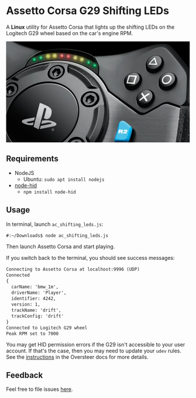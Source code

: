 # Assetto Corsa G29 Shifting LEDs

A **Linux** utility for Assetto Corsa that lights up the shifting LEDs on the Logitech G29 wheel based on the car's engine RPM.

![image of the shifting LEDs on the G29](images/shifting_leds.png?raw=true)

## Requirements
- NodeJS
  - Ubuntu: `sudo apt install nodejs`
- [node-hid](https://github.com/node-hid/node-hid)
  - `npm install node-hid`
  
## Usage

In terminal, launch `ac_shifting_leds.js`:
```
#:~/Downloads$ node ac_shifting_leds.js 
```

Then launch Assetto Corsa and start playing.

If you switch back to the terminal, you should see success messages:
```
Connecting to Assetto Corsa at localhost:9996 (UDP)
Connected
{
  carName: 'bmw_1m',
  driverName: 'Player',
  identifier: 4242,
  version: 1,
  trackName: 'drift',
  trackConfig: 'drift'
}
Connected to Logitech G29 wheel
Peak RPM set to 7000
```

You may get HID permission errors if the G29 isn't accessible to your user account. If that's the case,
then you may need to update your `udev` rules. See the [instructions](https://github.com/berarma/oversteer#permissions) 
in the Oversteer docs for more details.

## Feedback

Feel free to file issues [here](https://github.com/d4rk/ac_shifting_leds/issues).
